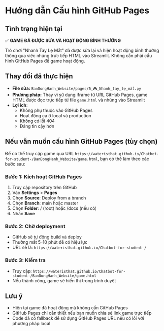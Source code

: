 # Hướng dẫn Cấu hình GitHub Pages

## Tình trạng hiện tại

✅ **GAME ĐÃ ĐƯỢC SỬA VÀ HOẠT ĐỘNG BÌNH THƯỜNG**

Trò chơi "Nhanh Tay Lẹ Mắt" đã được sửa lại và hiện hoạt động bình thường thông qua việc nhúng trực tiếp HTML vào Streamlit. Không cần phải cấu hình GitHub Pages để game hoạt động.

## Thay đổi đã thực hiện

- **File sửa:** `BanDongHanh_Website/pages/5_🎮_Nhanh_tay_lẹ_mắt.py`
- **Phương pháp:** Thay vì sử dụng iframe từ URL GitHub Pages, game HTML được đọc trực tiếp từ file `game.html` và nhúng vào Streamlit
- **Lợi ích:** 
  - Không phụ thuộc vào GitHub Pages
  - Hoạt động cả ở local và production
  - Không có lỗi 404
  - Đáng tin cậy hơn

## Nếu vẫn muốn cấu hình GitHub Pages (tùy chọn)

Để có thể truy cập game qua URL `https://wateristhat.github.io/Chatbot-for-student-/BanDongHanh_Website/game.html`, bạn có thể làm theo các bước sau:

### Bước 1: Kích hoạt GitHub Pages
1. Truy cập repository trên GitHub
2. Vào **Settings** > **Pages**
3. Chọn **Source**: Deploy from a branch
4. Chọn **Branch**: main hoặc master
5. Chọn **Folder**: / (root) hoặc /docs (nếu có)
6. Nhấn **Save**

### Bước 2: Chờ deployment
- GitHub sẽ tự động build và deploy
- Thường mất 5-10 phút để có hiệu lực
- URL sẽ là: `https://wateristhat.github.io/Chatbot-for-student-/`

### Bước 3: Kiểm tra
- Truy cập: `https://wateristhat.github.io/Chatbot-for-student-/BanDongHanh_Website/game.html`
- Nếu thành công, game sẽ hiển thị trong trình duyệt

## Lưu ý

- Hiện tại game đã hoạt động mà không cần GitHub Pages
- GitHub Pages chỉ cần thiết nếu bạn muốn chia sẻ link game trực tiếp
- Code đã có fallback để sử dụng GitHub Pages URL nếu có lỗi với phương pháp local